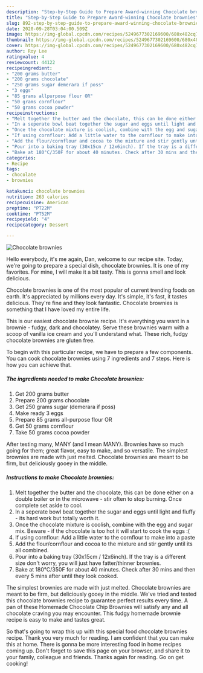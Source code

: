 ```yaml
---
description: "Step-by-Step Guide to Prepare Award-winning Chocolate brownies"
title: "Step-by-Step Guide to Prepare Award-winning Chocolate brownies"
slug: 892-step-by-step-guide-to-prepare-award-winning-chocolate-brownies
date: 2020-09-28T03:04:00.509Z
image: https://img-global.cpcdn.com/recipes/5249677302169600/680x482cq70/chocolate-brownies-recipe-main-photo.jpg
thumbnail: https://img-global.cpcdn.com/recipes/5249677302169600/680x482cq70/chocolate-brownies-recipe-main-photo.jpg
cover: https://img-global.cpcdn.com/recipes/5249677302169600/680x482cq70/chocolate-brownies-recipe-main-photo.jpg
author: Roy Lee
ratingvalue: 4
reviewcount: 44122
recipeingredient:
- "200 grams butter"
- "200 grams chocolate"
- "250 grams sugar demerara if poss"
- "3 eggs"
- "85 grams allpurpose flour OR"
- "50 grams cornflour"
- "50 grams cocoa powder"
recipeinstructions:
- "Melt together the butter and the chocolate, this can be done either on a double boiler or in the microwave - stir often to stop burning. Once complete set aside to cool."
- "In a seperate bowl beat together the sugar and eggs until light and fluffy - its hard work but totally worth it."
- "Once the chocolate mixture is coolish, combine with the egg and sugar mix. Beware - if the chocolate is too hot it will start to cook the eggs :("
- "If using cornflour: Add a little water to the cornflour to make into a paste"
- "Add the flour/cornflour and cocoa to the mixture and stir gently until its all combined."
- "Pour into a baking tray (30x15cm / 12x6inch). If the tray is a different size don&#39;t worry, you will just have fatter/thinner brownies."
- "Bake at 180°C/350F for about 40 minutes. Check after 30 mins and then every 5 mins after until they look cooked."
categories:
- Recipe
tags:
- chocolate
- brownies

katakunci: chocolate brownies 
nutrition: 263 calories
recipecuisine: American
preptime: "PT22M"
cooktime: "PT52M"
recipeyield: "4"
recipecategory: Dessert

---
```



![Chocolate brownies](https://img-global.cpcdn.com/recipes/5249677302169600/680x482cq70/chocolate-brownies-recipe-main-photo.jpg)

Hello everybody, it's me again, Dan, welcome to our recipe site. Today, we're going to prepare a special dish, chocolate brownies. It is one of my favorites. For mine, I will make it a bit tasty. This is gonna smell and look delicious.

Chocolate brownies is one of the most popular of current trending foods on earth. It's appreciated by millions every day. It's simple, it's fast, it tastes delicious. They're fine and they look fantastic. Chocolate brownies is something that I have loved my entire life.

This is our easiest chocolate brownie recipe. It&#39;s everything you want in a brownie - fudgy, dark and chocolatey. Serve these brownies warm with a scoop of vanilla ice cream and you&#39;ll understand what. These rich, fudgy chocolate brownies are gluten free.


To begin with this particular recipe, we have to prepare a few components. You can cook chocolate brownies using 7 ingredients and 7 steps. Here is how you can achieve that.

<!--inarticleads1-->

##### The ingredients needed to make Chocolate brownies:

1. Get 200 grams butter
1. Prepare 200 grams chocolate
1. Get 250 grams sugar (demerara if poss)
1. Make ready 3 eggs
1. Prepare 85 grams all-purpose flour OR
1. Get 50 grams cornflour
1. Take 50 grams cocoa powder


After testing many, MANY (and I mean MANY). Brownies have so much going for them; great flavor, easy to make, and so versatile. The simplest brownies are made with just melted. Chocolate brownies are meant to be firm, but deliciously gooey in the middle. 

<!--inarticleads2-->

##### Instructions to make Chocolate brownies:

1. Melt together the butter and the chocolate, this can be done either on a double boiler or in the microwave - stir often to stop burning. Once complete set aside to cool.
1. In a seperate bowl beat together the sugar and eggs until light and fluffy - its hard work but totally worth it.
1. Once the chocolate mixture is coolish, combine with the egg and sugar mix. Beware - if the chocolate is too hot it will start to cook the eggs :(
1. If using cornflour: Add a little water to the cornflour to make into a paste
1. Add the flour/cornflour and cocoa to the mixture and stir gently until its all combined.
1. Pour into a baking tray (30x15cm / 12x6inch). If the tray is a different size don&#39;t worry, you will just have fatter/thinner brownies.
1. Bake at 180°C/350F for about 40 minutes. Check after 30 mins and then every 5 mins after until they look cooked.


The simplest brownies are made with just melted. Chocolate brownies are meant to be firm, but deliciously gooey in the middle. We&#39;ve tried and tested this chocolate brownies recipe to guarantee perfect results every time. A pan of these Homemade Chocolate Chip Brownies will satisfy any and all chocolate craving you may encounter. This fudgy homemade brownie recipe is easy to make and tastes great. 

So that's going to wrap this up with this special food chocolate brownies recipe. Thank you very much for reading. I am confident that you can make this at home. There is gonna be more interesting food in home recipes coming up. Don't forget to save this page on your browser, and share it to your family, colleague and friends. Thanks again for reading. Go on get cooking!
